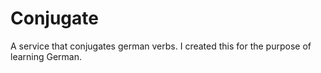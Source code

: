 # Conjugate
A service that conjugates german verbs. I created this for the purpose of learning German.
